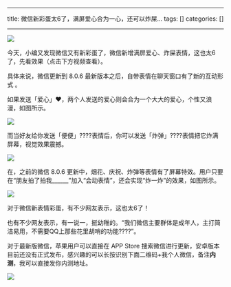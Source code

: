 
--- 
title:  微信新彩蛋太6了，满屏爱心合为一心，还可以炸屎... 
tags: []
categories: [] 

---
<img src="https://img-blog.csdnimg.cn/img_convert/338885221dc24794451468c8fed7361d.png">

今天，小编又发现微信又有新彩蛋了，微信新增满屏爱心、炸屎表情，这也太6了，先看效果（点击下方视频查看）。

具体来说，微信更新到 8.0.6 最新版本之后，自带表情在聊天窗口有了新的互动形式 。

如果发送「爱心」❤️，两个人发送的爱心则会合为一个大大的爱心，个性又浪漫，如图所示。

<img src="https://img-blog.csdnimg.cn/img_convert/3b2fecdf6a729a27b69d4dc81f795bf5.png">

而当好友给你发送「便便」????表情后，你可以发送「炸弹」????表情把它炸满屏幕，视觉效果震撼。

<img src="https://img-blog.csdnimg.cn/img_convert/2e6f9bd5d790ad34f9fcad99919155a1.png">

在，之前的微信 8.0.6 更新中，烟花、庆祝、炸弹等表情有了屏幕特效。用户只要在“朋友拍了拍我______”加入“会动表情”，还会实现“炸一炸”的效果，如图所示。

<img src="https://img-blog.csdnimg.cn/img_convert/5ddd9f986adbfff6becfa5b1f7b8a357.gif">

对于微信新表情彩蛋，有不少网友表示，这也太6了！

也有不少网友表示，有一说一，挺幼稚的。“我们微信主要群体是成年人，主打简洁易用，不需要QQ上那些花里胡哨的功能????”。

对于最新版微信，苹果用户可以直接在 APP Store 搜索微信进行更新，安卓版本目前还没有正式发布，感兴趣的可以长按识别下面二维码+我个人微信，备注**内测**，我可以直接发你内测地址。

<img src="https://img-blog.csdnimg.cn/img_convert/81ddeb4e842bea8d98e7f2fef273f9d5.png">
